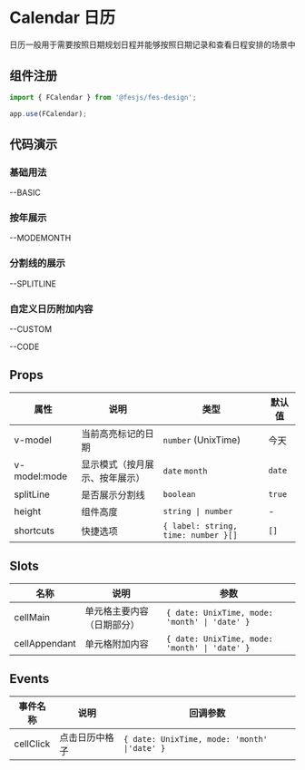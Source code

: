 # Calendar 日历
日历一般用于需要按照日期规划日程并能够按照日期记录和查看日程安排的场景中

## 组件注册

```js
import { FCalendar } from '@fesjs/fes-design';

app.use(FCalendar);
```

## 代码演示

### 基础用法

--BASIC

### 按年展示

--MODEMONTH

### 分割线的展示

--SPLITLINE

### 自定义日历附加内容

--CUSTOM

--CODE

## Props

| 属性         | 说明                        | 类型                                | 默认值 |
|--------------|---------------------------|-------------------------------------|--------|
| v-model      | 当前高亮标记的日期          | `number` (UnixTime)                 | 今天   |
| v-model:mode | 显示模式（按月展示、按年展示） | `date` `month`                      | `date` |
| splitLine    | 是否展示分割线              | `boolean`                           | `true` |
| height       | 组件高度                    | `string \| number`                  | -      |
| shortcuts    | 快捷选项                    | `{ label: string, time: number }[]` | `[]`   |

## Slots

| 名称          | 说明                     | 参数                                          |
|---------------|------------------------|-----------------------------------------------|
| cellMain      | 单元格主要内容（日期部分） | `{ date: UnixTime, mode: 'month' \| 'date' }` |
| cellAppendant | 单元格附加内容           | `{ date: UnixTime, mode: 'month' \| 'date' }` |

## Events

| 事件名称  | 说明           | 回调参数                                     |
|-----------|--------------|----------------------------------------------|
| cellClick | 点击日历中格子 | `{ date: UnixTime, mode: 'month' \|'date' }` |

